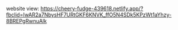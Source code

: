 website view: https://cheery-fudge-439618.netlify.app/?fbclid=IwAR2a7NbysHF7URtGKF6KNVK_ffO5N4SDk5KPzWt1aYhzy-8BREPgRwnuAlk
